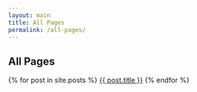 ```yaml
---
layout: main
title: All Pages
permalink: /all-pages/
---
```

<section class="blog-tags">
  <h1>All Pages</h1>
  {% for post in site.posts %}
  <span><a href="{{ post.url }}">{{ post.title }}</a></span>
  {% endfor %}
</section>


